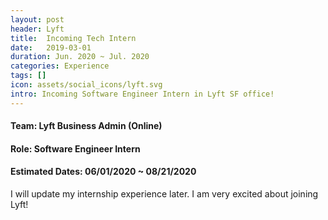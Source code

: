 ```yaml
---
layout: post
header: Lyft
title:  Incoming Tech Intern
date:   2019-03-01
duration: Jun. 2020 ~ Jul. 2020
categories: Experience
tags: []
icon: assets/social_icons/lyft.svg
intro: Incoming Software Engineer Intern in Lyft SF office! 
---
```

#### Team: Lyft Business Admin (Online)
#### Role: Software Engineer Intern
#### Estimated Dates: 06/01/2020 ~ 08/21/2020

I will update my internship experience later. I am very excited about joining Lyft!
